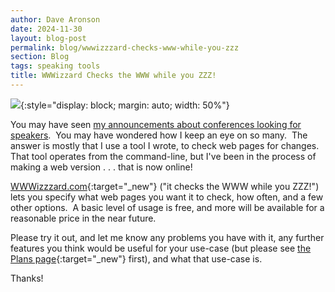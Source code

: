 ```yaml
---
author: Dave Aronson
date: 2024-11-30
layout: blog-post
permalink: blog/wwwizzzard-checks-www-while-you-zzz
section: Blog
tags: speaking tools
title: WWWizzard Checks the WWW while you ZZZ!
---
```


![](https://www.wwwizzzard.com/images/wizard-and-sleeper-from-bard-tweaked.jpg){:style="display: block; margin: auto; width: 50%"}

You may have seen
[my announcements about conferences looking for speakers](/speaking/cfps-ending-soon).&nbsp;
You may have wondered how I keep an eye on so many.&nbsp;
The answer is mostly that
I use a tool I wrote, to check web pages for changes.&nbsp;
That tool operates from the command-line,
but I've been in the process of making a web version . . .
that is now online!

[WWWizzzard.com](https://www.WWWizzzard.com){:target="_new"}
("it checks the WWW while you ZZZ!")
lets you specify what web pages you want it to check,
how often, and a few other options.&nbsp;
A basic level of usage is free,
and more will be available for a reasonable price in the near future.

Please try it out, and let me know
any problems you have with it,
any further features you think would be useful for your use-case
(but please see
[the Plans page](https://www.WWWizzzard.com/plans){:target="_new"}
first),
and what that use-case is.

Thanks!
